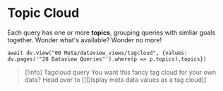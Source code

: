 # Topic Cloud

Each query has one or more **topics**, grouping queries with simliar goals together. Wonder what's available? Wonder no more!

```dataviewjs
await dv.view("00 Meta/dataview_views/tagcloud", {values: dv.pages('"20 Dataview Queries"').where(p => p.topics).topics})
```

> [!info] Tagcloud query
> You want this fancy tag cloud for your own data? Head over to [[Display meta data values as a tag cloud]]